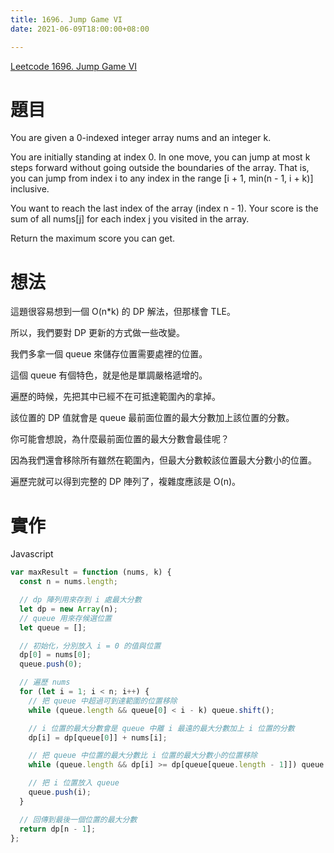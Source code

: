 ```yaml
---
title: 1696. Jump Game VI
date: 2021-06-09T18:00:00+08:00

---
```

[Leetcode 1696. Jump Game VI](https://leetcode.com/problems/jump-game-vi/)

# 題目

You are given a 0-indexed integer array nums and an integer k.

You are initially standing at index 0. In one move, you can jump at most k steps forward without going outside the boundaries of the array. That is, you can jump from index i to any index in the range [i + 1, min(n - 1, i + k)] inclusive.

You want to reach the last index of the array (index n - 1). Your score is the sum of all nums[j] for each index j you visited in the array.

Return the maximum score you can get.

# 想法

這題很容易想到一個 O(n*k) 的 DP 解法，但那樣會 TLE。

所以，我們要對 DP 更新的方式做一些改變。

我們多拿一個 queue 來儲存位置需要處裡的位置。

這個 queue 有個特色，就是他是單調嚴格遞增的。

遍歷的時候，先把其中已經不在可抵達範圍內的拿掉。

該位置的 DP 值就會是 queue 最前面位置的最大分數加上該位置的分數。

你可能會想說，為什麼最前面位置的最大分數會最佳呢？

因為我們還會移除所有雖然在範圍內，但最大分數較該位置最大分數小的位置。

遍歷完就可以得到完整的 DP 陣列了，複雜度應該是 O(n)。

# 實作
Javascript
```javascript
var maxResult = function (nums, k) {
  const n = nums.length;

  // dp 陣列用來存到 i 處最大分數
  let dp = new Array(n);
  // queue 用來存候選位置
  let queue = [];

  // 初始化，分別放入 i = 0 的值與位置
  dp[0] = nums[0];
  queue.push(0);

  // 遍歷 nums
  for (let i = 1; i < n; i++) {
    // 把 queue 中超過可到達範圍的位置移除
    while (queue.length && queue[0] < i - k) queue.shift();

    // i 位置的最大分數會是 queue 中離 i 最遠的最大分數加上 i 位置的分數
    dp[i] = dp[queue[0]] + nums[i];

    // 把 queue 中位置的最大分數比 i 位置的最大分數小的位置移除
    while (queue.length && dp[i] >= dp[queue[queue.length - 1]]) queue.pop();

    // 把 i 位置放入 queue
    queue.push(i);
  }

  // 回傳到最後一個位置的最大分數
  return dp[n - 1];
};

```